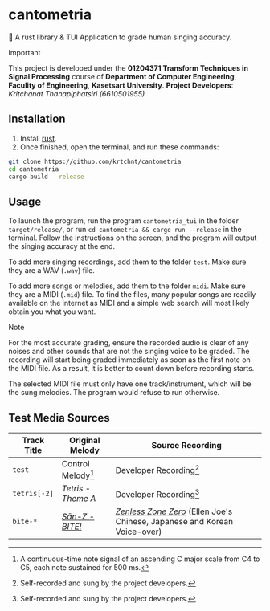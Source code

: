 # cantometria

🎤 A rust library & TUI Application to grade human singing accuracy.

> [!IMPORTANT]
> This project is developed under the **01204371 Transform Techniques in Signal Processing** course of **Department of Computer Engineering**, **Faculity of Engineering**, **Kasetsart University**.
> **Project Developers**: *Kritchanat Thanapiphatsiri (6610501955)*

## Installation
1. Install [rust](https://www.rust-lang.org/tools/install).
2. Once finished, open the terminal, and run these commands:
```sh
git clone https://github.com/krtchnt/cantometria
cd cantometria
cargo build --release
```

## Usage
To launch the program, run the program `cantometria_tui` in the folder  `target/release/`, or run `cd cantometria && cargo run --release` in the terminal.
Follow the instructions on the screen, and the program will output the singing accuracy at the end.

To add more singing recordings, add them to the folder `test`. Make sure they are a WAV (`.wav`) file.

To add more songs or melodies, add them to the folder `midi`. Make sure they are a MIDI (`.mid`) file.
To find the files, many popular songs are readily available on the internet as MIDI and a simple web search will most likely obtain you what you want.

> [!NOTE]
> For the most accurate grading, ensure the recorded audio is clear of any noises and other sounds that are not the singing voice to be graded.
> The recording will start being graded immediately as soon as the first note on the MIDI file. As a result, it is better to count down before recording starts.
>
> The selected MIDI file must only have one track/instrument, which will be the sung melodies. The program would refuse to run otherwise.

## Test Media Sources
|Track Title|Original Melody|Source Recording|
|-|-|-|
|`test`|Control Melody[^1]|Developer Recording[^2]|
|`tetris[-2]`|*Tetris - Theme A*|Developer Recording[^2]|
|`bite-*`|[*Sān-Z - BITE!*](https://open.spotify.com/album/2CtVCZzIc9ujfohxzF5WwK)|[*Zenless Zone Zero*](https://zenless.hoyoverse.com/en-us/) (Ellen Joe's Chinese, Japanese and Korean Voice-over)|

[^1]: A continuous-time note signal of an ascending C major scale from C4 to C5, each note sustained for 500 ms.
[^2]: Self-recorded and sung by the project developers.

